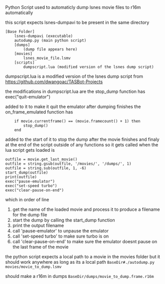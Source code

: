 Python Script used to automaticly dump lsnes movie files to r16m automatically

this script expects lsnes-dumpavi to be present in the same directory

```
[Base Folder]
    lsnes-dumpavi (executable)
    autodump.py (main python script)
    [dumps]
        (dump file appears here)
    [movies]
        lsnes_movie_file.lsmv
    [scripts]
        dumpscript.lua (modified version of the lsnes dump script)
```

dumpscript.lua is a modified version of the lsnes dump script from 
https://github.com/dwangoac/TASBot-Projects

the modifications in dumpscript.lua are
the stop_dump function has 
exec("quit-emulator")

added to it to make it quit the emulator after dumping finishes
the on_frame_emulated function has
```
    if movie.currentframe() == (movie.framecount() + 1) then
        stop_dump()
    end
```

added to the start of it to stop the dump after the movie finishes
and finaly at the end of the script outside of any functions so it gets called when the lua script gets loaded is
```
outfile = movie.get_last_movie()
outfile = string.gsub(outfile, '/movies/', '/dumps/', 1)
outfile = string.sub(outfile, 1, -6)
start_dump(outfile)
print(outfile)
exec("pause-emulator")
exec("set-speed turbo")
exec("clear-pause-on-end")
```

which in order of line
1. get the name of the loaded movie and process it to produce a filename for the dump file
2. start the dump by calling the start_dump function
3. print the output filename
4. call 'pause-emulator' to unpause the emulator
5. call 'set-speed turbo' to make sure turbo is on
6. call 'clear-pause-on-end' to make sure the emulator doesnt pause on the last frame of the movie

the python script expects a local path to a movie in the movies folder but it should work anywhere as long as its a local path
```BaseDir#./autodump.py movies/movie_to_dump.lsmv```

should make a r16m in dumps
```BaseDir/dumps/movie_to_dump.frame.r16m```
